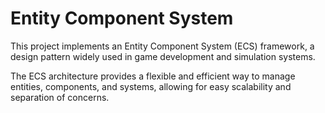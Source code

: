 # Entity Component System 

This project implements an Entity Component System (ECS) framework, a design pattern widely used in game development  and simulation systems. 

The ECS architecture provides a flexible and efficient way to manage entities, components, and systems, allowing for easy scalability and separation of concerns.